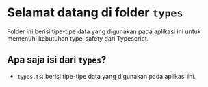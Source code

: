 # Selamat datang di folder `types`

Folder ini berisi tipe-tipe data yang digunakan pada aplikasi ini untuk memenuhi kebutuhan type-safety dari Typescript.

## Apa saja isi dari `types`?
- `types.ts`: berisi tipe-tipe data yang digunakan pada aplikasi ini. 
